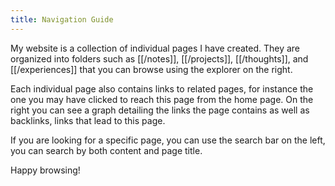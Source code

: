 ```yaml
---
title: Navigation Guide
---
```

My website is a collection of individual pages I have created. They are organized into folders such as [[/notes]], [[/projects]], [[/thoughts]], and [[/experiences]] that you can browse using the explorer on the right. 

Each individual page also contains links to related pages, for instance the one you may have clicked to reach this page from the home page. On the right you can see a graph detailing the links the page contains as well as backlinks, links that lead to this page. 

If you are looking for a specific page, you can use the search bar on the left, you can search by both content and page title.

Happy browsing!